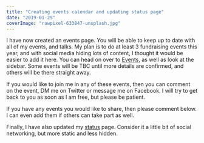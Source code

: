 ```yaml
---
title: "Creating events calendar and updating status page"
date: "2019-01-29"
coverImage: "rawpixel-633847-unsplash.jpg"
---
```


I have now created an events page. You will be able to keep up to date with all of my events, and talks. My plan is to do at least 3 fundraising events this year, and with social media hiding lots of content, I thought it would be easier to add it here. You can head on over to [Events](/blog/events), as well as look at the sidebar. Some events will be TBC until more details are confirmed, and others will be there straight away.

If you would like to join me in any of these events, then you can comment on the event, DM me on Twitter or message me on Facebook. I will try to get back to you as soon as I am free, but please be patient.

If you have any events you would like to share, then please comment below. I can even add them if others can take part as well.

Finally, I have also updated my [status](/blog/status/) page. Consider it a little bit of social networking, but more static and less hidden.
